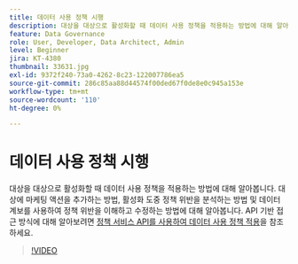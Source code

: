 ```yaml
---
title: 데이터 사용 정책 시행
description: 대상을 대상으로 활성화할 때 데이터 사용 정책을 적용하는 방법에 대해 알아봅니다. 대상에 마케팅 액션을 추가하는 방법, 활성화 도중 정책 위반을 분석하는 방법 및 데이터 계보를 사용하여 정책 위반을 이해하고 수정하는 방법에 대해 알아봅니다.
feature: Data Governance
role: User, Developer, Data Architect, Admin
level: Beginner
jira: KT-4380
thumbnail: 33631.jpg
exl-id: 9372f240-73a0-4262-8c23-122007786ea5
source-git-commit: 286c85aa88d44574f00ded67f0de8e0c945a153e
workflow-type: tm+mt
source-wordcount: '110'
ht-degree: 0%

---
```


# 데이터 사용 정책 시행

대상을 대상으로 활성화할 때 데이터 사용 정책을 적용하는 방법에 대해 알아봅니다. 대상에 마케팅 액션을 추가하는 방법, 활성화 도중 정책 위반을 분석하는 방법 및 데이터 계보를 사용하여 정책 위반을 이해하고 수정하는 방법에 대해 알아봅니다. API 기반 접근 방식에 대해 알아보려면 [정책 서비스 API를 사용하여 데이터 사용 정책 적용](https://experienceleague.adobe.com/docs/experience-platform/data-governance/enforcement/api-enforcement.html)을 참조하세요.

>[!VIDEO](https://video.tv.adobe.com/v/33631?learn=on&enablevpops)